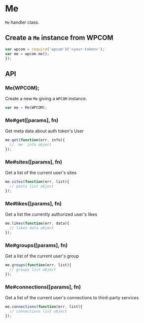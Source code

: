 
# Me

`Me` handler class.

## Create a `Me` instance from WPCOM

```js
var wpcom = require('wpcom')('<your-token>');
var me = wpcom.me();
});
```

## API

### Me(WPCOM);

Create a new `Me` giving a `WPCOM` instance.

```js
var me = Me(WPCOM);
```

### Me#get([params], fn)

Get meta data about auth token's User

```js
me.get(function(err, info){
  // `me` info object
});
```

### Me#sites([params], fn)

Get a list of the current user's sites

```js
me.sites(function(err, list){
  // posts list object
});
```

### Me#likes([params], fn)

Get a list the currently authorized user's likes

```js
me.likes(function(err, data){
  // likes data object
});
```

### Me#groups([params], fn)

Get a list of the current user's group

```js
me.groups(function(err, list){
  // groups list object
});
```

### Me#connections([params], fn)

Get a list of the current user's connections to third-party services

```js
me.connections(function(err, list){
  // connections list object
});
```
